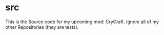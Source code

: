 src
===
This is the Source code for my upcoming mod: CryCraft.
Ignore all of my other Repositories (they are tests).
